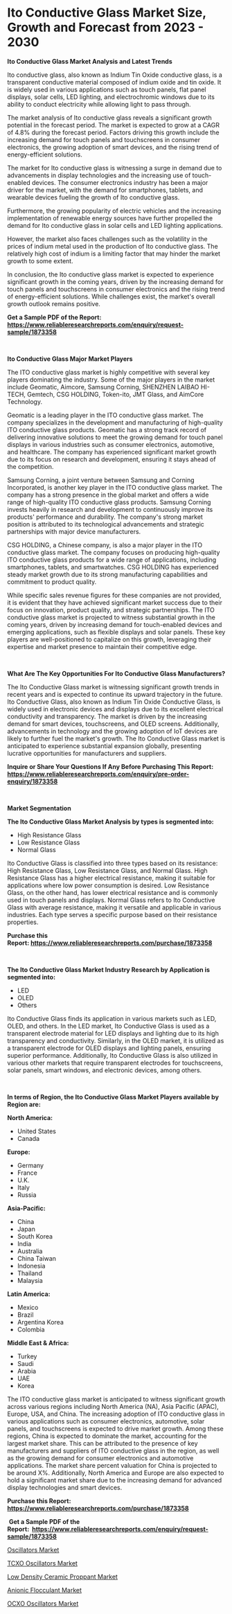 <p><h1>Ito Conductive Glass Market Size, Growth and Forecast from 2023 - 2030</h1></p><p><strong>Ito Conductive Glass Market Analysis and Latest Trends</strong></p>
<p><p>Ito conductive glass, also known as Indium Tin Oxide conductive glass, is a transparent conductive material composed of indium oxide and tin oxide. It is widely used in various applications such as touch panels, flat panel displays, solar cells, LED lighting, and electrochromic windows due to its ability to conduct electricity while allowing light to pass through.</p><p>The market analysis of Ito conductive glass reveals a significant growth potential in the forecast period. The market is expected to grow at a CAGR of 4.8% during the forecast period. Factors driving this growth include the increasing demand for touch panels and touchscreens in consumer electronics, the growing adoption of smart devices, and the rising trend of energy-efficient solutions.</p><p>The market for Ito conductive glass is witnessing a surge in demand due to advancements in display technologies and the increasing use of touch-enabled devices. The consumer electronics industry has been a major driver for the market, with the demand for smartphones, tablets, and wearable devices fueling the growth of Ito conductive glass.</p><p>Furthermore, the growing popularity of electric vehicles and the increasing implementation of renewable energy sources have further propelled the demand for Ito conductive glass in solar cells and LED lighting applications.</p><p>However, the market also faces challenges such as the volatility in the prices of indium metal used in the production of Ito conductive glass. The relatively high cost of indium is a limiting factor that may hinder the market growth to some extent.</p><p>In conclusion, the Ito conductive glass market is expected to experience significant growth in the coming years, driven by the increasing demand for touch panels and touchscreens in consumer electronics and the rising trend of energy-efficient solutions. While challenges exist, the market's overall growth outlook remains positive.</p></p>
<p><strong>Get a Sample PDF of the Report:&nbsp; <a href="https://www.reliableresearchreports.com/enquiry/request-sample/1873358">https://www.reliableresearchreports.com/enquiry/request-sample/1873358</a></strong></p>
<p>&nbsp;</p>
<p><strong>Ito Conductive Glass Major Market Players</strong></p>
<p><p>The ITO conductive glass market is highly competitive with several key players dominating the industry. Some of the major players in the market include Geomatic, Aimcore, Samsung Corning, SHENZHEN LAIBAO HI-TECH, Gemtech, CSG HOLDING, Token-ito, JMT Glass, and AimCore Technology.</p><p>Geomatic is a leading player in the ITO conductive glass market. The company specializes in the development and manufacturing of high-quality ITO conductive glass products. Geomatic has a strong track record of delivering innovative solutions to meet the growing demand for touch panel displays in various industries such as consumer electronics, automotive, and healthcare. The company has experienced significant market growth due to its focus on research and development, ensuring it stays ahead of the competition.</p><p>Samsung Corning, a joint venture between Samsung and Corning Incorporated, is another key player in the ITO conductive glass market. The company has a strong presence in the global market and offers a wide range of high-quality ITO conductive glass products. Samsung Corning invests heavily in research and development to continuously improve its products' performance and durability. The company's strong market position is attributed to its technological advancements and strategic partnerships with major device manufacturers.</p><p>CSG HOLDING, a Chinese company, is also a major player in the ITO conductive glass market. The company focuses on producing high-quality ITO conductive glass products for a wide range of applications, including smartphones, tablets, and smartwatches. CSG HOLDING has experienced steady market growth due to its strong manufacturing capabilities and commitment to product quality.</p><p>While specific sales revenue figures for these companies are not provided, it is evident that they have achieved significant market success due to their focus on innovation, product quality, and strategic partnerships. The ITO conductive glass market is projected to witness substantial growth in the coming years, driven by increasing demand for touch-enabled devices and emerging applications, such as flexible displays and solar panels. These key players are well-positioned to capitalize on this growth, leveraging their expertise and market presence to maintain their competitive edge.</p></p>
<p>&nbsp;</p>
<p><strong>What Are The Key Opportunities For Ito Conductive Glass Manufacturers?</strong></p>
<p><p>The Ito Conductive Glass market is witnessing significant growth trends in recent years and is expected to continue its upward trajectory in the future. Ito Conductive Glass, also known as Indium Tin Oxide Conductive Glass, is widely used in electronic devices and displays due to its excellent electrical conductivity and transparency. The market is driven by the increasing demand for smart devices, touchscreens, and OLED screens. Additionally, advancements in technology and the growing adoption of IoT devices are likely to further fuel the market's growth. The Ito Conductive Glass market is anticipated to experience substantial expansion globally, presenting lucrative opportunities for manufacturers and suppliers.</p></p>
<p><strong>Inquire or Share Your Questions If Any Before Purchasing This Report: <a href="https://www.reliableresearchreports.com/enquiry/pre-order-enquiry/1873358">https://www.reliableresearchreports.com/enquiry/pre-order-enquiry/1873358</a></strong></p>
<p>&nbsp;</p>
<p><strong>Market Segmentation</strong></p>
<p><strong>The Ito Conductive Glass Market Analysis by types is segmented into:</strong></p>
<p><ul><li>High Resistance Glass</li><li>Low Resistance Glass</li><li>Normal Glass</li></ul></p>
<p><p>Ito Conductive Glass is classified into three types based on its resistance: High Resistance Glass, Low Resistance Glass, and Normal Glass. High Resistance Glass has a higher electrical resistance, making it suitable for applications where low power consumption is desired. Low Resistance Glass, on the other hand, has lower electrical resistance and is commonly used in touch panels and displays. Normal Glass refers to Ito Conductive Glass with average resistance, making it versatile and applicable in various industries. Each type serves a specific purpose based on their resistance properties.</p></p>
<p><strong>Purchase this Report:&nbsp;<a href="https://www.reliableresearchreports.com/purchase/1873358">https://www.reliableresearchreports.com/purchase/1873358</a></strong></p>
<p>&nbsp;</p>
<p><strong>The Ito Conductive Glass Market Industry Research by Application is segmented into:</strong></p>
<p><ul><li>LED</li><li>OLED</li><li>Others</li></ul></p>
<p><p>Ito Conductive Glass finds its application in various markets such as LED, OLED, and others. In the LED market, Ito Conductive Glass is used as a transparent electrode material for LED displays and lighting due to its high transparency and conductivity. Similarly, in the OLED market, it is utilized as a transparent electrode for OLED displays and lighting panels, ensuring superior performance. Additionally, Ito Conductive Glass is also utilized in various other markets that require transparent electrodes for touchscreens, solar panels, smart windows, and electronic devices, among others.</p></p>
<p>&nbsp;</p>
<p><strong>In terms of Region, the Ito Conductive Glass Market Players available by Region are:</strong></p>
<p>
    <p> <strong> North America: </strong>
        <ul>
            <li>United States</li>
            <li>Canada</li>
        </ul>
        </p> 
    <p> <strong> Europe: </strong>
        <ul>
            <li>Germany</li>
            <li>France</li>
            <li>U.K.</li>
            <li>Italy</li>
            <li>Russia</li>
        </ul>
        </p> 
    <p> <strong> Asia-Pacific: </strong>
        <ul>
            <li>China</li>
            <li>Japan</li>
            <li>South Korea</li>
            <li>India</li>
            <li>Australia</li>
            <li>China Taiwan</li>
            <li>Indonesia</li>
            <li>Thailand</li>
            <li>Malaysia</li>
        </ul>
        </p> 
    <p> <strong> Latin America: </strong>
        <ul>
            <li>Mexico</li>
            <li>Brazil</li>
            <li>Argentina Korea</li>
            <li>Colombia</li>
        </ul>
        </p> 
    <p> <strong> Middle East & Africa: </strong>
        <ul>
            <li>Turkey</li>
            <li>Saudi</li>
            <li>Arabia</li>
            <li>UAE</li>
            <li>Korea</li>
        </ul>
    </p>
    </p>
<p><p>The ITO conductive glass market is anticipated to witness significant growth across various regions including North America (NA), Asia Pacific (APAC), Europe, USA, and China. The increasing adoption of ITO conductive glass in various applications such as consumer electronics, automotive, solar panels, and touchscreens is expected to drive market growth. Among these regions, China is expected to dominate the market, accounting for the largest market share. This can be attributed to the presence of key manufacturers and suppliers of ITO conductive glass in the region, as well as the growing demand for consumer electronics and automotive applications. The market share percent valuation for China is projected to be around X%. Additionally, North America and Europe are also expected to hold a significant market share due to the increasing demand for advanced display technologies and smart devices.</p></p>
<p><strong>Purchase this Report: <a href="https://www.reliableresearchreports.com/purchase/1873358">https://www.reliableresearchreports.com/purchase/1873358</a></strong></p>
<p>&nbsp;<strong>Get a Sample PDF of the Report:&nbsp;&nbsp;<a href="https://www.reliableresearchreports.com/enquiry/request-sample/1873358">https://www.reliableresearchreports.com/enquiry/request-sample/1873358</a></strong></p>
<p><strong></strong></p>
<p><p><a href="https://medium.com/@hotspotflipk/oscillators-market-analysis-and-sze-forecasted-for-period-from-2023-to-2030-092f316a7b36">Oscillators Market</a></p><p><a href="https://medium.com/@v8581137/tcxo-oscillators-market-size-cagr-trends-2024-2030-65cb5d33df0a">TCXO Oscillators Market</a></p><p><a href="https://github.com/mahnoor2003/Market-Research-Report-List-1/blob/main/low-density-ceramic-proppant-market.md">Low Density Ceramic Proppant Market</a></p><p><a href="https://github.com/abdelrhmankishk22/Market-Research-Report-List-1/blob/main/anionic-flocculant-market.md">Anionic Flocculant Market</a></p><p><a href="https://medium.com/@bhumi.technologiesmumbai/ocxo-oscillators-market-report-reveals-the-latest-trends-and-growth-opportunities-of-this-market-0470263d86d6">OCXO Oscillators Market</a></p></p>